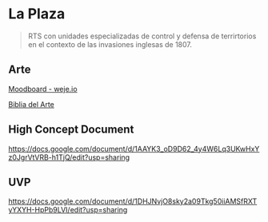 # La Plaza

> RTS con unidades especializadas de control y defensa de terrirtorios en el contexto de las invasiones inglesas de 1807.

## Arte
[Moodboard - weje.io](https://app.weje.io/b/-NwRJsRNeKM5ppUv02SV)

[Biblia del Arte](https://docs.google.com/presentation/d/14FTAgnQNfCfn9lQ6QHa8xFEp-1EnWRbI8aD_YTTcsqk/edit?usp=sharing)

## High Concept Document
https://docs.google.com/document/d/1AAYK3_oD9D62_4y4W6Lq3UKwHxYz0JgrVtVRB-h1TjQ/edit?usp=sharing

## UVP
https://docs.google.com/document/d/1DHJNvjO8sky2a09Tkg50iiAMSfRXTyYXYH-HpPb9LVI/edit?usp=sharing
